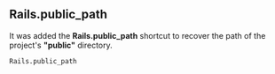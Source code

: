 ## Rails.public\_path

It was added the **Rails.public\_path** shortcut to recover the path of the project's **"public"** directory.

	Rails.public_path